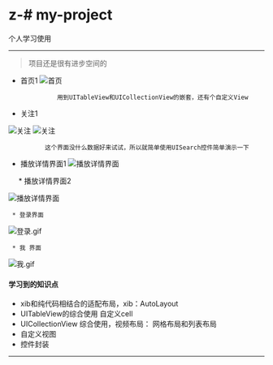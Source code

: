 # z-# my-project
个人学习使用
***
> 项目还是很有进步空间的

* 首页1
 ![首页](https://github.com/zyfname/z-/blob/master/Simulator%20Screen%20Shot%202018年1月27日%20上午10.28.23.png)
 
                用到UITableView和UICollectionView的嵌套，还有个自定义View

* 关注1

![关注](https://github.com/zyfname/z-/blob/master/Simulator%20Screen%20Shot%202018年1月27日%20上午10.39.44.png)
![关注](https://github.com/zyfname/z-/blob/master/Simulator%20Screen%20Shot%202018年1月27日%20上午10.39.28.png)

              这个界面没什么数据好来试试，所以就简单使用UISearch控件简单演示一下



 * 播放详情界面1
![播放详情界面](https://github.com/zyfname/z-/blob/master/Simulator%20Screen%20Shot%202018年1月27日%20上午11.42.44.png)

           * 播放详情界面2
           
![播放详情界面](https://github.com/zyfname/z-/blob/master/Simulator%20Screen%20Shot%202018年1月27日%20上午11.42.49.png)


     * 登录界面
![登录.gif](https://github.com/zyfname/z-/blob/master/我.tiff)

     * 我 界面
![我.gif](https://github.com/zyfname/z-/blob/master/我.tiff)
#### 学习到的知识点
*    xib和纯代码相结合的适配布局，xib：AutoLayout 
* UITableView的综合使用 自定义cell
* UICollectionView 综合使用，视频布局： 网格布局和列表布局
* 自定义视图
* 控件封装
***
